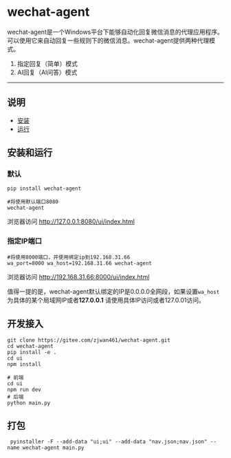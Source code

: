 # wechat-agent

wechat-agent是一个Windows平台下能够自动化回复微信消息的代理应用程序。可以使用它来自动回复一些规则下的微信消息。wechat-agent提供两种代理模式。
1. 指定回复（简单）模式
2. AI回复（AI问答）模式

-----

## 说明

- [安装](#安装)
- [运行](#运行)

## 安装和运行

### 默认

```shell
pip install wechat-agent

#将使用默认端口8080
wechat-agent
```
浏览器访问 http://127.0.0.1:8080/ui/index.html

### 指定IP端口

```shell
#将使用8000端口，并使用绑定ip到192.168.31.66
wa_port=8000 wa_host=192.168.31.66 wechat-agent
```
浏览器访问 http://192.168.31.66:8000/ui/index.html

值得一提的是，wechat-agent默认绑定的IP是0.0.0.0全网段，如果设置`wa_host`为具体的某个局域网IP或者**127.0.0.1** 请使用具体IP访问或者127.0.01访问。

## 开发接入

```shell
git clone https://gitee.com/zjwan461/wechat-agent.git
cd wechat-agent
pip install -e .
cd ui
npm install

# 前端
cd ui
npm run dev
# 后端
python main.py
```
## 打包
```shell
 pyinstaller -F --add-data "ui;ui" --add-data "nav.json;nav.json" --name wechat-agent main.py
```
